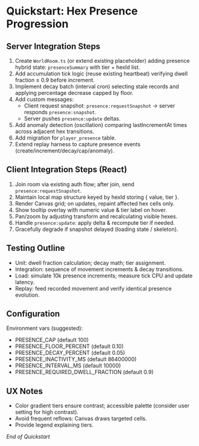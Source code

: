 # Quickstart: Hex Presence Progression

## Server Integration Steps
1. Create `WorldRoom.ts` (or extend existing placeholder) adding presence hybrid state: `presenceSummary` with tier + hexId list.
2. Add accumulation tick logic (reuse existing heartbeat) verifying dwell fraction ≥ 0.9 before increment.
3. Implement decay batch (interval cron) selecting stale records and applying percentage decrease capped by floor.
4. Add custom messages:
   - Client request snapshot: `presence:requestSnapshot` → server responds `presence:snapshot`.
   - Server pushes `presence:update` deltas.
5. Add anomaly detection (oscillation) comparing lastIncrementAt times across adjacent hex transitions.
6. Add migration for `player_presence` table.
7. Extend replay harness to capture presence events (create/increment/decay/cap/anomaly).

## Client Integration Steps (React)
1. Join room via existing auth flow; after join, send `presence:requestSnapshot`.
2. Maintain local map structure keyed by hexId storing { value, tier }.
3. Render Canvas grid; on updates, repaint affected hex cells only.
4. Show tooltip overlay with numeric value & tier label on hover.
5. Pan/zoom by adjusting transform and recalculating visible hexes.
6. Handle `presence:update`: apply delta & recompute tier if needed.
7. Gracefully degrade if snapshot delayed (loading state / skeleton).

## Testing Outline
- Unit: dwell fraction calculation; decay math; tier assignment.
- Integration: sequence of movement increments & decay transitions.
- Load: simulate 10k presence increments; measure tick CPU and update latency.
- Replay: feed recorded movement and verify identical presence evolution.

## Configuration
Environment vars (suggested):
- PRESENCE_CAP (default 100)
- PRESENCE_FLOOR_PERCENT (default 0.10)
- PRESENCE_DECAY_PERCENT (default 0.05)
- PRESENCE_INACTIVITY_MS (default 86400000)
- PRESENCE_INTERVAL_MS (default 10000)
- PRESENCE_REQUIRED_DWELL_FRACTION (default 0.9)

## UX Notes
- Color gradient tiers ensure contrast; accessible palette (consider user setting for high contrast).
- Avoid frequent reflows: Canvas draws targeted cells.
- Provide legend explaining tiers.

*End of Quickstart*
